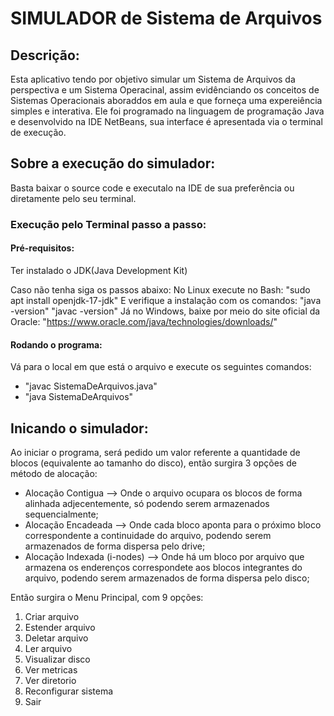 # SIMULADOR de Sistema de Arquivos

## Descrição:

Esta aplicativo tendo por objetivo simular um Sistema de Arquivos da perspectiva e um Sistema Operacinal,
assim evidênciando os conceitos de Sistemas Operacionais aboraddos em aula e que forneça uma expereiência simples 
e interativa. Ele foi programado na linguagem de programação Java e desenvolvido na IDE NetBeans, sua interface é apresentada
via o terminal de execução.

## Sobre a execução do simulador:

Basta baixar o source code e executalo na IDE de sua preferência ou diretamente pelo seu terminal.

### Execução pelo Terminal passo a passo:

#### Pré-requisitos:

  Ter instalado o JDK(Java Development Kit)
  
  Caso não tenha siga os passos abaixo:
    No Linux execute no Bash: "sudo apt install openjdk-17-jdk"
    E verifique a instalação com os comandos: "java -version"
                                              "javac -version"
    Já no Windows, baixe por meio do site oficial da Oracle: "https://www.oracle.com/java/technologies/downloads/"

#### Rodando o programa:

  Vá para o local em que está o arquivo e execute os seguintes comandos:
  
   - "javac SistemaDeArquivos.java"
   - "java SistemaDeArquivos"

## Inicando o simulador:

Ao iniciar o programa, será pedido um valor referente a quantidade de blocos (equivalente ao tamanho do disco),
então surgira 3 opções de método de alocação:

* Alocação Contigua           --> Onde o arquivo ocupara os blocos de forma alinhada adjecentemente, só podendo serem armazenados sequencialmente;
* Alocação Encadeada          --> Onde cada bloco aponta para o próximo bloco correspondente a continuidade do arquivo, podendo serem armazenados de forma dispersa pelo drive;
* Alocação Indexada (i-nodes) --> Onde há um bloco por arquivo que armazena os enderenços correspondete aos blocos integrantes do arquivo, podendo serem armazenados de forma dispersa pelo disco;

Então surgira o Menu Principal, com 9 opções:

1. Criar arquivo
2. Estender arquivo
3. Deletar arquivo
4. Ler arquivo
5. Visualizar disco
6. Ver metricas
7. Ver diretorio
8. Reconfigurar sistema
9. Sair
